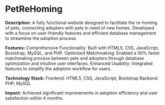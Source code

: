 # PetReHoming

**Description:**
A fully functional website designed to facilitate the re-homing of pets, connecting adopters with pets in need of new homes. 
Developed with a focus on user-friendly features and efficient database management to streamline the adoption process.

**Features:**
Comprehensive Functionality: Built with HTML5, CSS, JavaScript, Bootstrap, MySQL, and PHP.
Optimized Matchmaking: Enabled a 50% faster matchmaking process between pets and adopters through database optimization and intuitive user interfaces.
Enhanced Usability: Integrated features to simplify the adoption workflow for users.

**Technology Stack:**
Frontend: HTML5, CSS, JavaScript, Bootstrap
Backend: PHP, MySQL

**Impact:**
Achieved significant improvements in adoption efficiency and user satisfaction within 4 months.

